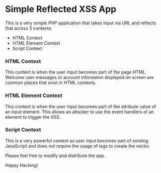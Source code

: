 # Simple Reflected XSS App

This is a very simple PHP application that takes input via URL and reflects that across 3 contexts:

- HTML Context
- HTML Element Context
- Script Context

### HTML Context
This context is when the user input becomes part of the page HTML. Welcome user messages or account informaton displayed on screen are common places that exist in HTML contexts.


### HTML Element Context
This context is when the user input becomes part of the attribute value of an input element. This allows an attacker to use the event handlers of an element to trigger the XSS.

### Script Context
This is a very powerful context as user input becomes part of existing JavaScript and does not require the usage of tags to create the vector.

Please feel free to modify and distribute the app. 

Happy Hacking!



